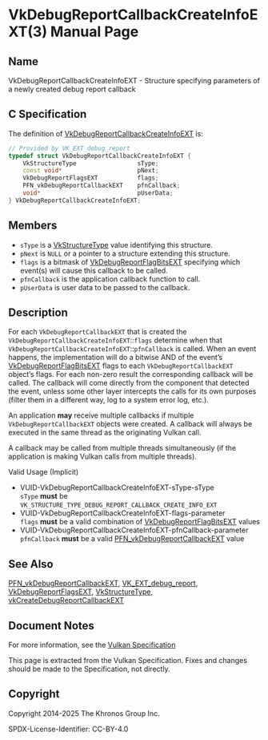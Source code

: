 # VkDebugReportCallbackCreateInfoEXT(3) Manual Page

## Name

VkDebugReportCallbackCreateInfoEXT - Structure specifying parameters of a newly created debug report callback



## [](#_c_specification)C Specification

The definition of [VkDebugReportCallbackCreateInfoEXT](https://registry.khronos.org/vulkan/specs/latest/man/html/VkDebugReportCallbackCreateInfoEXT.html) is:

```c++
// Provided by VK_EXT_debug_report
typedef struct VkDebugReportCallbackCreateInfoEXT {
    VkStructureType                 sType;
    const void*                     pNext;
    VkDebugReportFlagsEXT           flags;
    PFN_vkDebugReportCallbackEXT    pfnCallback;
    void*                           pUserData;
} VkDebugReportCallbackCreateInfoEXT;
```

## [](#_members)Members

- `sType` is a [VkStructureType](https://registry.khronos.org/vulkan/specs/latest/man/html/VkStructureType.html) value identifying this structure.
- `pNext` is `NULL` or a pointer to a structure extending this structure.
- `flags` is a bitmask of [VkDebugReportFlagBitsEXT](https://registry.khronos.org/vulkan/specs/latest/man/html/VkDebugReportFlagBitsEXT.html) specifying which event(s) will cause this callback to be called.
- `pfnCallback` is the application callback function to call.
- `pUserData` is user data to be passed to the callback.

## [](#_description)Description

For each `VkDebugReportCallbackEXT` that is created the `VkDebugReportCallbackCreateInfoEXT`::`flags` determine when that `VkDebugReportCallbackCreateInfoEXT`::`pfnCallback` is called. When an event happens, the implementation will do a bitwise AND of the event’s [VkDebugReportFlagBitsEXT](https://registry.khronos.org/vulkan/specs/latest/man/html/VkDebugReportFlagBitsEXT.html) flags to each `VkDebugReportCallbackEXT` object’s flags. For each non-zero result the corresponding callback will be called. The callback will come directly from the component that detected the event, unless some other layer intercepts the calls for its own purposes (filter them in a different way, log to a system error log, etc.).

An application **may** receive multiple callbacks if multiple `VkDebugReportCallbackEXT` objects were created. A callback will always be executed in the same thread as the originating Vulkan call.

A callback may be called from multiple threads simultaneously (if the application is making Vulkan calls from multiple threads).

Valid Usage (Implicit)

- [](#VUID-VkDebugReportCallbackCreateInfoEXT-sType-sType)VUID-VkDebugReportCallbackCreateInfoEXT-sType-sType  
  `sType` **must** be `VK_STRUCTURE_TYPE_DEBUG_REPORT_CALLBACK_CREATE_INFO_EXT`
- [](#VUID-VkDebugReportCallbackCreateInfoEXT-flags-parameter)VUID-VkDebugReportCallbackCreateInfoEXT-flags-parameter  
  `flags` **must** be a valid combination of [VkDebugReportFlagBitsEXT](https://registry.khronos.org/vulkan/specs/latest/man/html/VkDebugReportFlagBitsEXT.html) values
- [](#VUID-VkDebugReportCallbackCreateInfoEXT-pfnCallback-parameter)VUID-VkDebugReportCallbackCreateInfoEXT-pfnCallback-parameter  
  `pfnCallback` **must** be a valid [PFN\_vkDebugReportCallbackEXT](https://registry.khronos.org/vulkan/specs/latest/man/html/PFN_vkDebugReportCallbackEXT.html) value

## [](#_see_also)See Also

[PFN\_vkDebugReportCallbackEXT](https://registry.khronos.org/vulkan/specs/latest/man/html/PFN_vkDebugReportCallbackEXT.html), [VK\_EXT\_debug\_report](https://registry.khronos.org/vulkan/specs/latest/man/html/VK_EXT_debug_report.html), [VkDebugReportFlagsEXT](https://registry.khronos.org/vulkan/specs/latest/man/html/VkDebugReportFlagsEXT.html), [VkStructureType](https://registry.khronos.org/vulkan/specs/latest/man/html/VkStructureType.html), [vkCreateDebugReportCallbackEXT](https://registry.khronos.org/vulkan/specs/latest/man/html/vkCreateDebugReportCallbackEXT.html)

## [](#_document_notes)Document Notes

For more information, see the [Vulkan Specification](https://registry.khronos.org/vulkan/specs/latest/html/vkspec.html#VkDebugReportCallbackCreateInfoEXT)

This page is extracted from the Vulkan Specification. Fixes and changes should be made to the Specification, not directly.

## [](#_copyright)Copyright

Copyright 2014-2025 The Khronos Group Inc.

SPDX-License-Identifier: CC-BY-4.0
